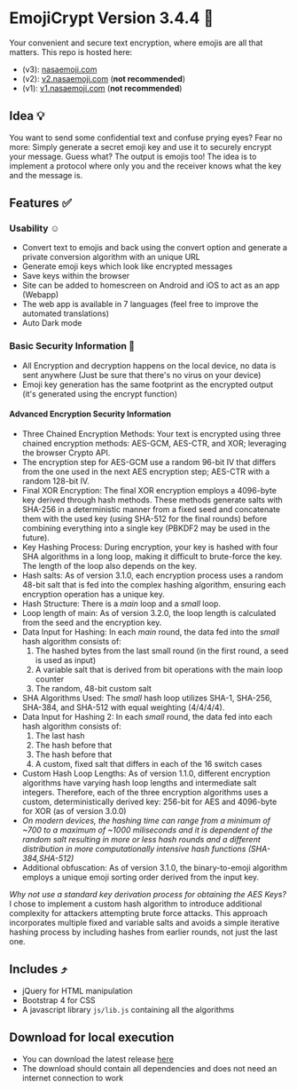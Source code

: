 # EmojiCrypt Version 3.4.4 🌈

Your convenient and secure text encryption, where emojis are all that matters.
This repo is hosted here:

- (v3): [nasaemoji.com](https://nasaemoji.com)
- (v2): [v2.nasaemoji.com](https://v2.nasaemoji.com) (**not recommended**)
- (v1): [v1.nasaemoji.com](https://v1.nasaemoji.com) (**not recommended**)

## Idea 💡

You want to send some confidential text and confuse prying eyes?
Fear no more: Simply generate a secret emoji key and use it to securely encrypt your message.
Guess what? The output is emojis too!
The idea is to implement a protocol where only you and the receiver knows what the key and the message is.

## Features ✅

### Usability ☺️

- Convert text to emojis and back using the convert option and generate a private conversion algorithm with an unique URL
- Generate emoji keys which look like encrypted messages
- Save keys within the browser
- Site can be added to homescreen on Android and iOS to act as an app (Webapp)
- The web app is available in 7 languages (feel free to improve the automated translations)
- Auto Dark mode

### Basic Security Information 🔐

- All Encryption and decryption happens on the local device, no data is sent anywhere (Just be sure that there's no virus on your device)
- Emoji key generation has the same footprint as the encrypted output (it's generated using the encrypt function)

#### Advanced Encryption Security Information

- Three Chained Encryption Methods: Your text is encrypted using three chained encryption methods: AES-GCM, AES-CTR, and XOR; leveraging the browser Crypto API.
- The encryption step for AES-GCM use a random 96-bit IV that differs from the one used in the next AES encryption step; AES-CTR with a random 128-bit IV.
- Final XOR Encryption: The final XOR encryption employs a 4096-byte key derived through hash methods. These methods generate salts with SHA-256 in a deterministic manner from a fixed seed and concatenate them with the used key (using SHA-512 for the final rounds) before combining everything into a single key (PBKDF2 may be used in the future).
- Key Hashing Process: During encryption, your key is hashed with four SHA algorithms in a long loop, making it difficult to brute-force the key. The length of the loop also depends on the key.
- Hash salts: As of version 3.1.0, each encryption process uses a random 48-bit salt that is fed into the complex hashing algorithm, ensuring each encryption operation has a unique key.
- Hash Structure: There is a *main* loop and a *small* loop.
- Loop length of main: As of version 3.2.0, the loop length is calculated from the seed and the encryption key.
- Data Input for Hashing: In each *main* round, the data fed into the *small* hash algorithm consists of:
    1. The hashed bytes from the last small round (in the first round, a seed is used as input)
    2. A variable salt that is derived from bit operations with the main loop counter
    3. The random, 48-bit custom salt
- SHA Algorithms Used: The *small* hash loop utilizes SHA-1, SHA-256, SHA-384, and SHA-512 with equal weighting (4/4/4/4).
- Data Input for Hashing 2: In each *small* round, the data fed into each hash algorithm consists of:
    1. The last hash
    2. The hash before that
    3. The hash before that
    4. A custom, fixed salt that differs in each of the 16 switch cases
- Custom Hash Loop Lengths: As of version 1.1.0, different encryption algorithms have varying hash loop lengths and intermediate salt integers. Therefore, each of the three encryption algorithms uses a custom, deterministically derived key: 256-bit for AES and 4096-byte for XOR (as of version 3.0.0)
- *On modern devices, the hashing time can range from a minimum of ~700 to a maximum of ~1000 miliseconds and it is dependent of the random salt resulting in more or less hash rounds and a different distribution in more computationally intensive hash functions (SHA-384,SHA-512)*
- Additional obfuscation: As of version 3.1.0, the binary-to-emoji algorithm employs a unique emoji sorting order derived from the input key.

*Why not use a standard key derivation process for obtaining the AES Keys?*
I chose to implement a custom hash algorithm to introduce additional complexity for attackers attempting brute force attacks. This approach incorporates multiple fixed and variable salts and avoids a simple iterative hashing process by including hashes from earlier rounds, not just the last one.

## Includes ⤴️

- jQuery for HTML manipulation
- Bootstrap 4 for CSS
- A javascript library `js/lib.js` containing all the algorithms

## Download for local execution

- You can download the latest release [here](https://github.com/mqxym/EmojiCrypt/releases)
- The download should contain all dependencies and does not need an internet connection to work
